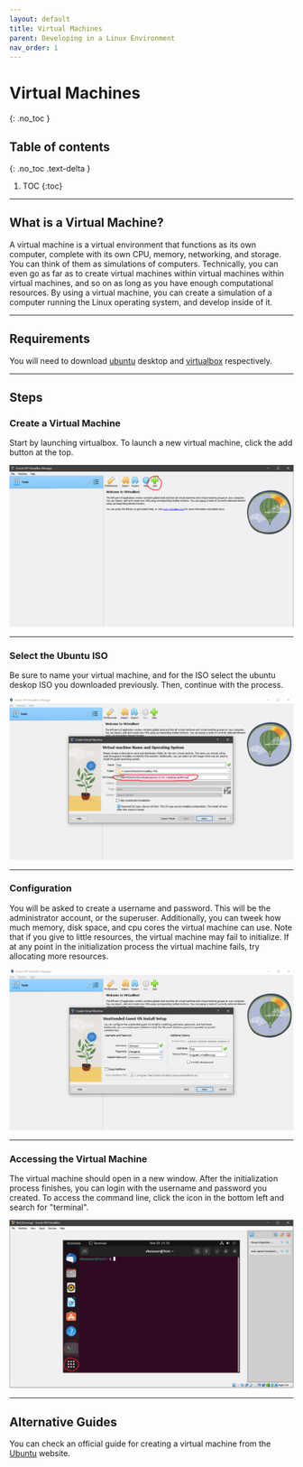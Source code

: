 ```yaml
---
layout: default
title: Virtual Machines
parent: Developing in a Linux Environment
nav_order: 1
---
```


# Virtual Machines
{: .no_toc }

## Table of contents
{: .no_toc .text-delta }

1. TOC
{:toc}

---

## What is a Virtual Machine?

A virtual machine is a virtual environment that functions as its own computer, complete with its own CPU, memory, networking, and storage. You can think of them as simulations of computers. Technically, you can even go as far as to create virtual machines within virtual machines within virtual machines, and so on as long as you have enough computational resources. By using a virtual machine, you can create a simulation of a computer running the Linux operating system, and develop inside of it. 

---

## Requirements

You will need to download [ubuntu] desktop and [virtualbox] respectively. 

---

## Steps

### Create a Virtual Machine

Start by launching virtualbox. To launch a new virtual machine, click the add button at the top.

![](../../assets/vm1.PNG)

---

### Select the Ubuntu ISO

Be sure to name your virtual machine, and for the ISO select the ubuntu deskop ISO you downloaded previously. Then, continue with the process. 

![](../../assets/vm2.PNG)

---

### Configuration

You will be asked to create a username and password. This will be the administrator account, or the superuser. Additionally, you can tweek how much memory, disk space, and cpu cores the virtual machine can use. Note that if you give to little resources, the virtual machine may fail to initialize. If at any point in the initialization process the virtual machine fails, try allocating more resources.

![](../../assets/vm3.PNG)

---

### Accessing the Virtual Machine

The virtual machine should open in a new window. After the initialization process finishes, you can login with the username and password you created. To access the command line, click the icon in the bottom left and search for "terminal".

![](../../assets/vm4.PNG)

---

## Alternative Guides

You can check an official guide for creating a virtual machine from the [Ubuntu] website.

[Ubuntu]: https://ubuntu.com/tutorials/how-to-run-ubuntu-desktop-on-a-virtual-machine-using-virtualbox#1-overview
[ubuntu]: https://ubuntu.com/download/desktop
[virtualbox]: https://www.virtualbox.org/